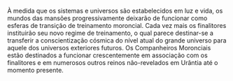 ﻿À medida que os sistemas e universos são estabelecidos em luz e vida, os mundos das mansões progressivamente deixarão de funcionar como esferas de transição de treinamento moroncial. Cada vez mais os finalitores instituirão seu novo regime de treinamento, o qual parece destinar-se a transferir a conscientização cósmica do nível atual do grande universo para aquele dos universos exteriores futuros. Os Companheiros Moronciais estão destinados a funcionar crescentemente em associação com os finalitores e em numerosos outros reinos não-revelados em Urântia até o momento presente.
